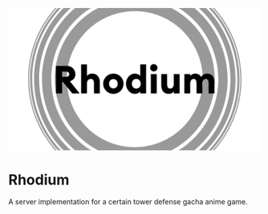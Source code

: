 ![A gacha game server implementation.](/assets/images/banner.png)



# Rhodium

A server implementation for a certain tower defense gacha anime game.